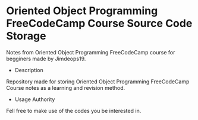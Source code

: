 # Oriented Object Programming FreeCodeCamp Course Source Code Storage

Notes from Oriented Object Programming FreeCodeCamp course for begginers made by Jimdeops19.

* Description

Repository made for storing Oriented Object Programming FreeCodeCamp Course notes as a learning and revision method.

* Usage Authority

Fell free to make use of the codes you be interested in.
